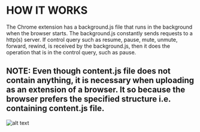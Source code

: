 # HOW IT WORKS
The Chrome extension has a background.js file that runs in the background when the browser starts. The background.js constantly sends requests to a http(s) server. If control query such as resume, pause, mute, unmute, forward, rewind, is received by the background.js, then it does the operation that is in the control query, such as pause.
## NOTE: Even though content.js file does not contain anything, it is necessary when uploading as an extension of a browser. It so because the browser prefers the specified structure i.e. containing content.js file.
![alt text](control-structure.png "Control Flow")
